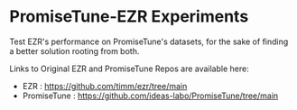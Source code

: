 # PromiseTune-EZR Experiments

Test EZR's performance on PromiseTune's datasets, for the sake of finding a better solution rooting from both. 

Links to Original EZR and PromiseTune Repos are available here:
- EZR : https://github.com/timm/ezr/tree/main
- PromiseTune : https://github.com/ideas-labo/PromiseTune/tree/main
